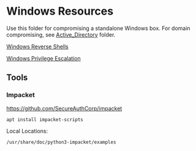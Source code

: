 # Windows Resources 
Use this folder for compromising a standalone Windows box. For domain compromising, see [Active_Directory](https://github.com/Scr1ptK1ddie/OSCPprep/tree/main/ActiveDirectory) folder.   

[Windows Reverse Shells](https://github.com/Scr1ptK1ddie/OSCPprep/blob/main/Windows/Windows_Reverse_Shells.md)  

[Windows Privilege Escalation](https://github.com/Scr1ptK1ddie/OSCPprep/blob/main/Windows/Windows_Priv_Esc.md) 


## Tools
### Impacket 
https://github.com/SecureAuthCorp/impacket

    apt install impacket-scripts

Local Locations:

    /usr/share/doc/python3-impacket/examples
